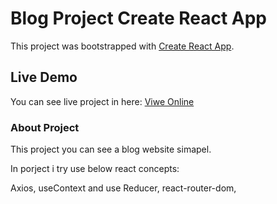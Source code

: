 # Blog Project Create React App

This project was bootstrapped with [Create React App](https://github.com/facebook/create-react-app).

## Live Demo

You can see live project in here: [Viwe Online](https://blog-virid-eta.vercel.app)

### About Project
This project you can see a blog website simapel.

In porject i try use below react concepts:

Axios,
useContext and use Reducer,
react-router-dom,


